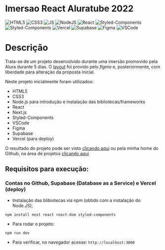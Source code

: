 # Imersao React Aluratube 2022

![HTML5](https://img.shields.io/badge/HTML5-E34F26?style=for-the-badge&logo=html5&logoColor=white)
![CSS3](https://img.shields.io/badge/CSS3-1572B6?style=for-the-badge&logo=css3&logoColor=white)
![JS](https://img.shields.io/badge/JavaScript-F7DF1E?style=for-the-badge&logo=javascript&logoColor=black)
![NodeJS](https://img.shields.io/badge/Node.js-43853D?style=for-the-badge&logo=node.js&logoColor=white)
![React](https://img.shields.io/badge/React-20232A?style=for-the-badge&logo=react&logoColor=61DAFB)
![Styled-Components](https://img.shields.io/badge/styled--components-DB7093?style=for-the-badge&logo=styled-components&logoColor=white)
![Styled-Components](https://img.shields.io/badge/Next.JS-5000ff?style=for-the-badge&logo=next-js&logoColor=white)
![Vercel](https://img.shields.io/badge/Vercel-000000?style=for-the-badge&logo=vercel&logoColor=white)
![Supabase](https://img.shields.io/badge/Supabase-181818?style=for-the-badge&logo=supabase&logoColor=white)
![Figma](https://img.shields.io/badge/Figma-F2331E?style=for-the-badge&logo=figma&logoColor=white)
![VSCode](https://img.shields.io/badge/VSCode-050038?style=for-the-badge&logo=vscode&logoColor=white)

# Descrição

Trata-se de um projeto desenvolvido durante uma imersão promovido pela Alura durante 5 dias. O [layout](https://www.figma.com/file/1acrju7CLwHkSh6e7xEk9h/Aluratube?node-id=0%3A1&t=haPazKKLgoE4ocU7-0) foi provido pelo _figma_ e, posteriormente, com liberdade para alteração da proposta inicial. 

Neste projeto inicialmente foram utilizados:
* HTML5
* CSS3
* Node.js para introdução e instalação das bibliotecas/frameworks
* React
* Next.js
* Styled-Components
* VSCode 
* Figma
* Supabase
* Vercel (para deploy)

O resultado do projeto pode ser visto [clicando aqui](https://imersao-react-aluratube-nine.vercel.app) ou pela minha home do Github, na área de projetos [clicando aqui](https://github.com/MisterMisunderstood#projetos-e-pr%C3%A1ticas)

## Requisitos para execução:

### Contas no Github, Supabase (Database as a Service) e Vercel (deploy)

* Instalação das blibiotecas via npm (obtido com a instalação do Node.JS);
```console
npm install next react react-dom styled-components
```
* Para rodar o projeto:
```console
npm run dev
```
* Para verificar, no navegador acesse: `http://localhost:3000`
